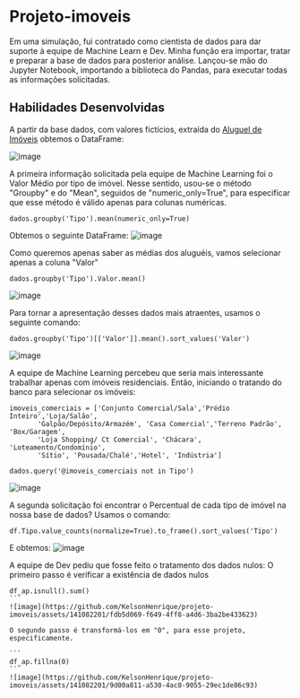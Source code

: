 # Projeto-imoveis
Em uma simulação, fui contratado como cientista de dados para dar suporte à equipe de Machine Learn e Dev. Minha função era importar, tratar e preparar a base de dados para posterior análise. Lançou-se mão do Jupyter Notebook, importando a biblioteca do Pandas, para executar todas as informações solicitadas.

## Habilidades Desenvolvidas
A partir da base dados, com valores fictícios, extraída do  <a href="[https://grouplens.org/datasets/movielens/](https://raw.githubusercontent.com/alura-cursos/pandas-conhecendo-a-biblioteca/main/base-de-dados/aluguel.csv)https://raw.githubusercontent.com/alura-cursos/pandas-conhecendo-a-biblioteca/main/base-de-dados/aluguel.csv" target="_blank"> Aluguel de Imóveis</a> obtemos o DataFrame:

![image](https://github.com/KelsonHenrique/projeto-imoveis/assets/141082201/68d497a8-8bf0-4a3f-98c9-0aa7a22658c8)

A primeira informação solicitada pela equipe de Machine Learning foi o Valor Médio por tipo de imóvel. Nesse sentido, usou-se o método "Groupby" e do "Mean", seguidos de "numeric_only=True", para especificar que esse método é válido apenas para colunas numéricas. 
```
dados.groupby('Tipo').mean(numeric_only=True)
```
Obtemos o seguinte DataFrame:
![image](https://github.com/KelsonHenrique/projeto-imoveis/assets/141082201/62b818d3-b5eb-4cc4-b323-4ffe1047cd7f)

Como queremos apenas saber as médias dos aluguéis, vamos selecionar apenas a coluna "Valor"
```
dados.groupby('Tipo').Valor.mean()
```
![image](https://github.com/KelsonHenrique/projeto-imoveis/assets/141082201/337d7f03-3106-490b-8dcc-6c15fe78c83d)

Para tornar a apresentação desses dados mais atraentes, usamos o seguinte comando:
```
dados.groupby('Tipo')[['Valor']].mean().sort_values('Valor')
```

![image](https://github.com/KelsonHenrique/projeto-imoveis/assets/141082201/b01c422d-ef5a-4dbd-bdc1-3529ce193bd0)



A equipe de Machine Learning percebeu que seria mais interessante trabalhar apenas com imóveis residenciais. Então, iniciando o tratando do banco para selecionar os imóveis:

```
imoveis_comerciais = ['Conjunto Comercial/Sala','Prédio Inteiro','Loja/Salão',
       'Galpão/Depósito/Armazém', 'Casa Comercial','Terreno Padrão', 'Box/Garagem',
       'Loja Shopping/ Ct Comercial', 'Chácara', 'Loteamento/Condomínio',
       'Sítio', 'Pousada/Chalé','Hotel', 'Indústria']
```

```
dados.query('@imoveis_comerciais not in Tipo')
```
![image](https://github.com/KelsonHenrique/projeto-imoveis/assets/141082201/a8194fcc-a475-4009-a4bc-ceef28d61fcc)

A segunda solicitação foi encontrar o Percentual de cada tipo de imóvel na nossa base de dados?
Usamos o comando:
```
df.Tipo.value_counts(normalize=True).to_frame().sort_values('Tipo')
```
E obtemos:
![image](https://github.com/KelsonHenrique/projeto-imoveis/assets/141082201/70495635-1ebe-4bac-a809-52e8b140ee20)

A equipe de Dev pediu que fosse feito o tratamento dos dados nulos:
O primeiro passo é verificar a existência de dados nulos

````
df_ap.isnull().sum()
```
![image](https://github.com/KelsonHenrique/projeto-imoveis/assets/141082201/fdb5d069-f649-4ff8-a4d6-3ba2be433623)

O segundo passo é transformá-los em "0", para esse projeto, especificamente.

```
df_ap.fillna(0)
```
![image](https://github.com/KelsonHenrique/projeto-imoveis/assets/141082201/9d00a811-a530-4ac8-9055-29ec1de86c93)


